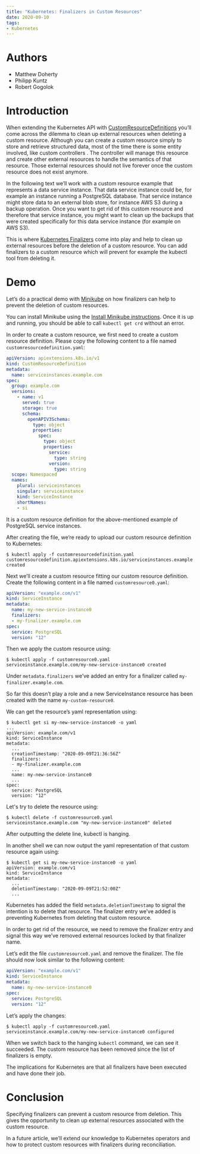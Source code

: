 ```yaml
---
title: "Kubernetes: Finalizers in Custom Resources"
date: 2020-09-10
tags:
- Kubernetes
---
```


# Authors

- Matthew Doherty
- Philipp Kuntz
- Robert Gogolok

# Introduction

When extending the Kubernetes API with [CustomResourceDefinitions](https://kubernetes.io/docs/tasks/extend-kubernetes/custom-resources/custom-resource-definitions/)
you’ll come  across the dilemma to clean up external resources when deleting a
custom resource. Although you can create a custom resource simply to store and
retrieve structured data, most of the time there is some entity involved,
like custom controllers . The controller will manage this resource and create
other external resources to handle the semantics of that resource. Those
external resources should not live forever once the custom resource does not
exist anymore.

In the following text we’ll work with a custom resource example that represents
a data service instance. That data service instance could be, for example an
instance running a PostgreSQL database. That service instance might store data
to an external blob store, for instance AWS S3 during a backup operation. Once
you want to get rid of this custom resource and therefore that service
instance, you might want to clean up the backups that were created specifically
for this data service instance (for example on AWS S3).

This is where [Kubernetes Finalizers](https://kubernetes.io/docs/tasks/extend-kubernetes/custom-resources/custom-resource-definitions/#finalizers)
come into play and help to clean up external resources before the deletion of a
custom resource. You can add finalizers to a custom resource which will
prevent for example the kubectl tool from deleting it.

# Demo

Let’s do a practical demo with [Minikube](https://kubernetes.io/docs/tasks/tools/install-minikube/)
on how finalizers can help to prevent the deletion of custom resources.

You can install Minikube using the [Install Minikube instructions](https://kubernetes.io/docs/tasks/tools/install-minikube/).
Once it is up and running, you should be able to call `kubectl get crd` without
an error.

In order to create a custom resource, we first need to create a custom resource definition.
Please copy the following content to a file named `customresourcedefinition.yaml`:

```yaml
apiVersion: apiextensions.k8s.io/v1
kind: CustomResourceDefinition
metadata:
  name: serviceinstances.example.com
spec:
  group: example.com
  versions:
    - name: v1
      served: true
      storage: true
      schema:
        openAPIV3Schema:
          type: object
          properties:
            spec:
              type: object
              properties:
                service:
                  type: string
                version:
                  type: string
  scope: Namespaced
  names:
    plural: serviceinstances
    singular: serviceinstance
    kind: ServiceInstance
    shortNames:
    - si
```

It is a custom resource definition for the above-mentioned example of
PostgreSQL service instances. 

After creating the file, we’re ready to upload our custom resource definition to Kubernetes:

```shell
$ kubectl apply -f customresourcedefinition.yaml
customresourcedefinition.apiextensions.k8s.io/serviceinstances.example.com created
```

Next we’ll create a custom resource fitting our custom resource definition.
Create the following content in a file named `customresource0.yaml`:

```yaml
apiVersion: "example.com/v1"
kind: ServiceInstance
metadata:
  name: my-new-service-instance0
  finalizers:
  - my-finalizer.example.com
spec:
  service: PostgreSQL
  version: "12"
```

Then we apply the custom resource using:

```shell
$ kubectl apply -f customresource0.yaml
serviceinstance.example.com/my-new-service-instance0 created
```

Under `metadata.finalizers` we’ve added an entry for a finalizer called
`my-finalizer.example.com`.

So far this doesn’t play a role and a new ServiceInstance resource has been
created with the name `my-custom-resource0`.

We can get the resource’s yaml representation using:

```shell
$ kubectl get si my-new-service-instance0 -o yaml
...
apiVersion: example.com/v1
kind: ServiceInstance
metadata:
  ...
  creationTimestamp: "2020-09-09T21:36:56Z"
  finalizers:
  - my-finalizer.example.com
  ...
  name: my-new-service-instance0
  ...
spec:
  service: PostgreSQL
  version: "12"
```

Let's try to delete the resource using:

```shell
$ kubectl delete -f customresource0.yaml
serviceinstance.example.com "my-new-service-instance0" deleted
```

After outputting the delete line, kubectl is hanging.

In another shell we can now output the yaml representation of that custom
resource again using:

```shell
$ kubectl get si my-new-service-instance0 -o yaml
apiVersion: example.com/v1
kind: ServiceInstance
metadata:
  ...
  deletionTimestamp: "2020-09-09T21:52:00Z"
  ...
```


Kubernetes has added the field `metadata.deletionTimestamp` to signal the
intention is to delete that resource. The finalizer entry we’ve added is
preventing Kubernetes from deleting that custom resource.

In order to get rid of the resource, we need to remove the finalizer entry and
signal this way we’ve removed external resources locked by that finalizer name.

Let’s edit the file `customresource0.yaml` and remove the finalizer. The file
should now look similar to the following content:

```yaml
apiVersion: "example.com/v1"
kind: ServiceInstance
metadata:
  name: my-new-service-instance0
spec:
  service: PostgreSQL
  version: "12"
```

Let’s apply the changes:

```shell
$ kubectl apply -f customresource0.yaml
serviceinstance.example.com/my-new-service-instance0 configured
```

When we switch back to the hanging `kubectl` command, we can see it succeeded.
The custom resource has been removed since the list of finalizers is empty.

The implications for Kubernetes are that all finalizers have been executed and
have done their job.

# Conclusion

Specifying finalizers can prevent a custom resource from deletion. This gives
the opportunity to clean up external resources associated with the custom
resource.

In a future article, we’ll extend our knowledge to Kubernetes operators and how
to protect custom resources with finalizers during reconciliation.
